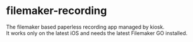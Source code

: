 # filemaker-recording
The filemaker based paperless recording app managed by kiosk.  
It works only on the latest iOS and needs the latest Filemaker GO installed.
